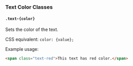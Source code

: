 

### Text Color Classes

#### `.text-{color}`

Sets the color of the text.

CSS equivalent: `color: {value};`

Example usage:
```html
<span class="text-red">This text has red color.</span>
```
